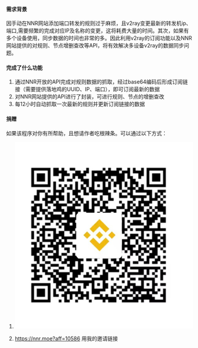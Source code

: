 #### 需求背景
因手动在NNR网站添加端口转发的规则过于麻烦，且v2ray变更最新的转发机ip、端口,需要频繁的完成对应IP及名称的变更，这将耗费大量的时间。其次，如果有多个设备使用，同步数据的时间也非常的多。因此利用v2ray的订阅功能以及NNR网站提供的对规则、节点增删查改等API，将有效解决多设备v2ray的数据同步问题。

#### 完成了什么功能
1. 通过NNR开放的API完成对规则数据的抓取，经过base64编码后形成订阅链接（需要提供落地鸡的UUID、IP、端口），即可订阅最新的数据  
2. 对NNR网站提供的API进行了封装，可进行规则、节点的增删查改  
3. 每12小时自动抓取一次最新的规则并更新订阅链接的数据  

#### 捐赠
如果该程序对你有所帮助，且想请作者吃根辣条。可以通过以下方式：

1. ![alt text](7e7ea71be2bcddbfb962eadbbddb810.jpg)

2. https://nnr.moe?aff=10586 用我的邀请链接
